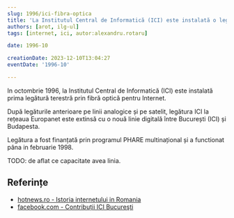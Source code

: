 ```yaml
---
slug: 1996/ici-fibra-optica
title: 'La Institutul Central de Informatică (ICI) este instalată o legătură terestră digitală'
authors: [arot, ilg-ul]
tags: [internet, ici, autor:alexandru.rotaru]

date: 1996-10

creationDate: 2023-12-10T13:04:27
eventDate: '1996-10'

---
```


In octombrie 1996, la Institutul Central de Informatică (ICI)
este instalată prima legătură terestră prin
fibră optică pentru Internet.

<!-- truncate -->

După legăturile anterioare pe linii analogice și pe satelit,
legătura ICI la rețeaua Europanet este extinsă cu o nouă
linie digitală între București (ICI) și Budapesta.

Legătura a fost finanțată prin programul PHARE multinațional
și a functionat pâna in februarie 1998.

TODO: de aflat ce capacitate avea linia.

## Referințe

- [hotnews.ro - Istoria internetului in Romania](https://economie.hotnews.ro/stiri-20_ani_internet-15969144-istoria-internetului-romania-alexandru-rotaru-nu-pot-spun-inventat-noi-ceva-plus-aici-romania-doar-majoritatea-noutatilor-adoptat-printre-primii.htm)
- [facebook.com - Contribuții ICI Bucureşti](https://www.facebook.com/ICIBucuresti/posts/3488728511216217/)
